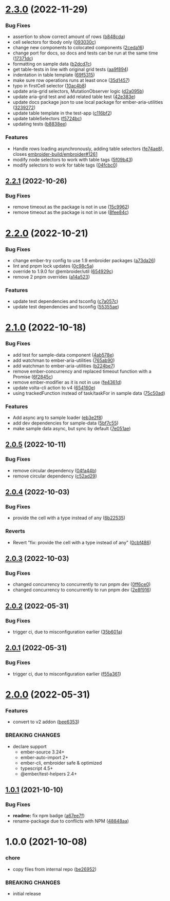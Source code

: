 # [2.3.0](https://github.com/CrowdStrike/ember-aria/compare/v2.2.1...v2.3.0) (2022-11-29)


### Bug Fixes

* assertion to show correct amount of rows ([b848cda](https://github.com/CrowdStrike/ember-aria/commit/b848cda9239d6b34e44859f63170b3269a6cfeb8))
* cell selectors for tbody only ([093030c](https://github.com/CrowdStrike/ember-aria/commit/093030cffa719c1800ab0a42c8546093767be58c))
* change new components to colocated components ([2ceda16](https://github.com/CrowdStrike/ember-aria/commit/2ceda16777e6aa10ca2a1a200533c4e2730f5406))
* change port for docs, so docs and tests can be run at the same time ([17371dc](https://github.com/CrowdStrike/ember-aria/commit/17371dcfa8e7b1888298d9da6cc63c6b1a821854))
* formatting on sample data ([b2dcd7c](https://github.com/CrowdStrike/ember-aria/commit/b2dcd7c6b873f4b08302fd97fe8d2fe26dbc785a))
* get table-tests in line with original grid tests ([aa9f894](https://github.com/CrowdStrike/ember-aria/commit/aa9f894b860d8589cb980f1349b3c946c3b40cf1))
* indentation in table template ([69f5315](https://github.com/CrowdStrike/ember-aria/commit/69f53153b4c26263ca14794aff29352b1a6e431b))
* make sure row operations runs at least once ([35d1457](https://github.com/CrowdStrike/ember-aria/commit/35d14579a6bd040d30deb5b96b0ee51c8fa60c01))
* typo in firstCell selector ([10ac4b8](https://github.com/CrowdStrike/ember-aria/commit/10ac4b8e54c7dad46467369584c19b25cc355ec0))
* update aria-grid selectors, MutationObserver logic ([d2a095b](https://github.com/CrowdStrike/ember-aria/commit/d2a095b601da51c095cf3b09b0ad8878fc941369))
* update aria-grid test and add related table test ([42e383e](https://github.com/CrowdStrike/ember-aria/commit/42e383e09afda9403c5ae3fd6b6a4050225e1b7b))
* update docs package json to use local package for ember-aria-utilities ([3239272](https://github.com/CrowdStrike/ember-aria/commit/3239272e03557c4e12165663dfff715e24a523c2))
* update table template in the test-app ([c116bf2](https://github.com/CrowdStrike/ember-aria/commit/c116bf20faea42f20fd9c7eaacc991bf5fa7574d))
* update tableSelectors ([f5724bc](https://github.com/CrowdStrike/ember-aria/commit/f5724bc22b98cd64ac823eae1fc7ff1fffc8b01d))
* updating tests ([b8838ee](https://github.com/CrowdStrike/ember-aria/commit/b8838ee1c94c35d3cbfb44a7b3d8ebec8bd05852))


### Features

* Handle rows loading asynchronously, adding table selectors ([fe74ae8](https://github.com/CrowdStrike/ember-aria/commit/fe74ae8e67254c4506007ee196ab7aff2c536f44)), closes [embroider-build/embroider#1261](https://github.com/embroider-build/embroider/issues/1261)
* modify node selectors to work with table tags ([5f09b43](https://github.com/CrowdStrike/ember-aria/commit/5f09b434337cb8ab2773acf4bb1f086b5b21dd94))
* modify selectors to work for table tags ([04fcbc0](https://github.com/CrowdStrike/ember-aria/commit/04fcbc0f6c3ed4dbb694602d00d262884e8a4c60))

## [2.2.1](https://github.com/CrowdStrike/ember-aria/compare/v2.2.0...v2.2.1) (2022-10-26)


### Bug Fixes

* remove timeout as the package is not in use ([15c9962](https://github.com/CrowdStrike/ember-aria/commit/15c99623c2f96f2db2793408682ba27c9a7ed0c3))
* remove timeout as the package is not in use ([8fee84c](https://github.com/CrowdStrike/ember-aria/commit/8fee84c8d51ba1e4b5819ef35d3d45fd59ec4c7d))

# [2.2.0](https://github.com/CrowdStrike/ember-aria/compare/v2.1.0...v2.2.0) (2022-10-21)


### Bug Fixes

* change ember-try config to use 1.9 embroider packages ([a73da26](https://github.com/CrowdStrike/ember-aria/commit/a73da269eae68efc3767a0a3c6c3818b8c4e6cef))
* lint and pnpm lock updates ([0c98c5a](https://github.com/CrowdStrike/ember-aria/commit/0c98c5aa8935f037554da5ac9cced98f16deba07))
* override to 1.9.0 for @embroider/util ([654929c](https://github.com/CrowdStrike/ember-aria/commit/654929c03d67042e2e52ce095a0d6f84373b4196))
* remove 2 pnpm overrides ([a14a523](https://github.com/CrowdStrike/ember-aria/commit/a14a523f74cc483ec599f29e6fae8e27a761f783))


### Features

* update test dependencies and tsconfig ([c7a057c](https://github.com/CrowdStrike/ember-aria/commit/c7a057c8511bb25a2c544fe8b8d6f64683fbe00e))
* update test dependencies and tsconfig ([55355ae](https://github.com/CrowdStrike/ember-aria/commit/55355ae03b7d49a13c9f2c64e6c1306e73c0e0be))

# [2.1.0](https://github.com/CrowdStrike/ember-aria/compare/v2.0.5...v2.1.0) (2022-10-18)


### Bug Fixes

* add test for sample-data component ([4ab578e](https://github.com/CrowdStrike/ember-aria/commit/4ab578e3403dea8ed50ff0fd023c9fbd6c091b42))
* add watchman to ember-aria-utilities ([765ab90](https://github.com/CrowdStrike/ember-aria/commit/765ab9044d81dc2ca19af5c75256ee663de1c014))
* add watchman to ember-aria-utilities ([b224be7](https://github.com/CrowdStrike/ember-aria/commit/b224be75d6746514ba77e9864dfaea6952cd08a8))
* remove ember-concurrency and replaced timeout function with a Promise ([6f2845c](https://github.com/CrowdStrike/ember-aria/commit/6f2845c5200adf1bdecb98c768ca865bb727087b))
* remove ember-modifier as it is not in use ([fe4361d](https://github.com/CrowdStrike/ember-aria/commit/fe4361def6a282200d48e59ad29d9776efb8e29b))
* update volta-cli action to v4 ([654160e](https://github.com/CrowdStrike/ember-aria/commit/654160ea0eb49b03965117343fc9c2f50acd3eee))
* using trackedFunction instead of task/taskFor in sample data ([75c50ad](https://github.com/CrowdStrike/ember-aria/commit/75c50ad85e9f10eac19dc1d06e8d34322c9e1b1d))


### Features

* Add async arg to sample loader ([eb3e2f8](https://github.com/CrowdStrike/ember-aria/commit/eb3e2f832d24bf57ae578759d764450d38c7876c))
* add dev dependencies for sample-data ([5bf7c55](https://github.com/CrowdStrike/ember-aria/commit/5bf7c559c95198bd15481a2f5e9dd94196225b2b))
* make sample data async, but sync by default ([7e051ae](https://github.com/CrowdStrike/ember-aria/commit/7e051ae42b2452c531486fde4c20e584ea9a6b2a))

## [2.0.5](https://github.com/CrowdStrike/ember-aria/compare/v2.0.4...v2.0.5) (2022-10-11)


### Bug Fixes

* remove circular dependency ([04fa44b](https://github.com/CrowdStrike/ember-aria/commit/04fa44bdca3084c0042c54b07971e700926b7c5a))
* remove circular dependency ([c52ad29](https://github.com/CrowdStrike/ember-aria/commit/c52ad293c6313614abebaeadf78b5a40a8008edc))

## [2.0.4](https://github.com/CrowdStrike/ember-aria/compare/v2.0.3...v2.0.4) (2022-10-03)


### Bug Fixes

* provide the cell with a type instead of any ([6b22535](https://github.com/CrowdStrike/ember-aria/commit/6b2253560c47359a5d45fbbb7822b0856ca190e7))


### Reverts

* Revert "fix: provide the cell with a type instead of any" ([0cbf486](https://github.com/CrowdStrike/ember-aria/commit/0cbf4867bbfd15b5a1cad3cb637fdc0450611e1e))

## [2.0.3](https://github.com/CrowdStrike/ember-aria/compare/v2.0.2...v2.0.3) (2022-10-03)


### Bug Fixes

* changed concurrency to concurrently to run pnpm dev ([0ff6ce0](https://github.com/CrowdStrike/ember-aria/commit/0ff6ce087a1b5767823638ad64b0e3d33a04099e))
* changed concurrency to concurrently to run pnpm dev ([2e8f916](https://github.com/CrowdStrike/ember-aria/commit/2e8f916c6ad99108584ca2c2c1f3b917aaed4d51))

## [2.0.2](https://github.com/CrowdStrike/ember-aria/compare/v2.0.1...v2.0.2) (2022-05-31)


### Bug Fixes

* trigger ci, due to misconfiguration earlier ([35b601a](https://github.com/CrowdStrike/ember-aria/commit/35b601a754c7ccf06b527cacbbdb4cfa5a6f2b8a))

## [2.0.1](https://github.com/CrowdStrike/ember-aria/compare/v2.0.0...v2.0.1) (2022-05-31)


### Bug Fixes

* trigger ci, due to misconfiguration earlier ([f55a361](https://github.com/CrowdStrike/ember-aria/commit/f55a361c255a507b3d297c17ca4b05aeee6710f3))

# [2.0.0](https://github.com/CrowdStrike/ember-aria/compare/v1.0.1...v2.0.0) (2022-05-31)


### Features

* convert to v2 addon ([bee6353](https://github.com/CrowdStrike/ember-aria/commit/bee63539dd5ef5ba4bcf9444cfc16ca354ef0df4))


### BREAKING CHANGES

* declare support
  - ember-source 3.24+
  - ember-auto-import 2+
  - ember-cli, embroider safe & optimized
  - typescript 4.5+
  - @ember/test-helpers 2.4+

## [1.0.1](https://github.com/CrowdStrike/ember-aria/compare/v1.0.0...v1.0.1) (2021-10-10)


### Bug Fixes

* **readme:** fix npm badge ([a67ee7f](https://github.com/CrowdStrike/ember-aria/commit/a67ee7fe2512c443235129a08d26b618b5fdc43b))
* rename-package due to conflicts with NPM ([48848aa](https://github.com/CrowdStrike/ember-aria/commit/48848aa2e91e530218d21d5f10fe0de615c72ecc))

# 1.0.0 (2021-10-08)


### chore

* copy files from internal repo ([be26952](https://github.com/CrowdStrike/ember-aria/commit/be26952fb31d5eab9044b0ccdb0813683d8ba50a))


### BREAKING CHANGES

* initial release
